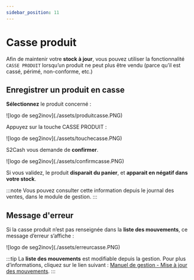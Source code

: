 ```yaml
---
sidebar_position: 11
---
```


# Casse produit

Afin de maintenir votre **stock à jour**, vous pouvez utiliser la fonctionnalité ```CASSE PRODUIT``` lorsqu’un produit ne peut plus être vendu (parce qu’il est cassé, périmé, non-conforme, etc.)

## Enregistrer un produit en casse

**Sélectionnez** le produit concerné : 

<div className="contenaireImg">
    ![logo de seg2inov](./assets/produitcasse.PNG)
    </div>

Appuyez sur la touche CASSE PRODUIT : 

<div className="contenaireImg">
    ![logo de seg2inov](./assets/touchecasse.PNG)
    </div>

S2Cash vous demande de **confirmer**.

<div className="contenaireImg">
    ![logo de seg2inov](./assets/confirmcasse.PNG)
    </div>

Si vous validez, le produit **disparait du panier**, et **apparait en négatif dans votre stock**. 

:::note
Vous pouvez consulter cette information depuis le journal des ventes, dans le module de gestion. 
:::

## Message d'erreur 

Si la casse produit n’est pas renseignée dans la **liste des mouvements**, ce message d’erreur s’affiche : 

<div className="contenaireImg">
    ![logo de seg2inov](./assets/erreurcasse.PNG)
    </div>

:::tip
La **liste des mouvements** est modifiable depuis la gestion. Pour plus d’informations, cliquez sur le lien suivant : [Manuel de gestion - Mise à jour des mouvements](https://aide.seg2inov.fr/docs/manuel-gestion/gestion-stocks/maj-mouvement/). 
:::
